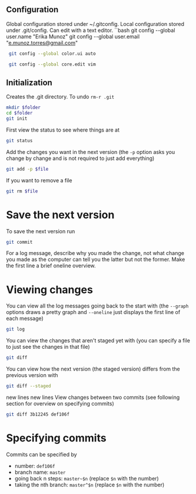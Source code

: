 ## Configuration

Global configuration stored under ~/.gitconfig. Local configuration stored under .git/config. Can edit with a text editor.
``bash
 git config --global user.name "Erika Munoz" 
 git config --global user.email "e.munoz.torres@gmail.com" 
    
```bash
 git config --global color.ui auto 
```
```bash
 git config --global core.edit vim
```
## Initialization
Creates the .git directory. To undo `rm-r .git`
```bash
mkdir $folder
cd $folder
git init
```

First view the status to see where things are at

```bash
git status
```

Add the changes you want in the next version (the `-p` option asks you change by change and is not required to just add everything)

```bash
git add -p $file
```

If you want to remove a file

```bash
git rm $file
```

# Save the next version

To save the next version run

```bash
git commit
```

For a log message, describe why you made the change, not what change you made as the computer can tell you the latter but not the former. Make the first line a brief oneline overview.
# Viewing changes

You can view all the log messages going back to the start with (the `--graph` options draws a pretty graph and `--oneline` just displays the first line of each message)

```bash
git log
```
You can view the changes that aren't staged yet with (you can specify a file to just see the changes in that file)

```bash
git diff
```
You can view how the next version (the staged version) differs from the previous version with

```bash
git diff --staged
```
new lines
new lines
View changes between two commits (see following section for overview on specifying commits)

```bash
git diff 3b12245 def106f
```


# Specifying commits

Commits can be specified by

* number: `def106f`
* branch name: `master`
* going back n steps: `master~$n` (replace `$n` with the number)
* taking the nth branch: `master^$n`  (replace `$n` with the number)
